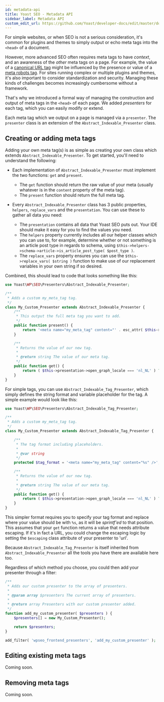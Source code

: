 ```yaml
---
id: metadata-api
title: Yoast SEO - Metadata API
sidebar_label: Metadata API
custom_edit_url: https://github.com/Yoast/developer-docs/edit/master/docs/customization/apis/metadata-api.md
---
```


For simple websites, or when SEO is not a serious consideration, it's common for plugins and themes to simply output or echo meta tags into the `<head>` of a document.

However, more advanced SEO often requires meta tags to have *context*, and an awareness of the *other* meta tags on a page. For example, the value of a [canonical URL tag](/features/seo-tags/canonical-urls/overview) might be influenced by the presence or value of a [meta robots tag](/features/seo-tags/meta-robots/overview). For sites running complex or multiple plugins and themes, it's also important to consider standardization and security. Managing these kinds of challenges becomes increasingly cumbersome without a framework.

That's why we introduced a formal way of managing the construction and output of meta tags in the `<head>` of each page. We added *presenters* for each tag, which you can easily modify or extend.

Each meta tag which we output on a page is managed via a `presenter`. The `presenter` class is an extension of the `Abstract_Indexable_Presenter` class.

## Creating or adding meta tags
Adding your own meta tag(s) is as simple as creating your own class which extends `Abstract_Indexable_Presenter`. To get started, you'll need to understand the following:

- Each implementation of `Abstract_Indexable_Presenter` must implement the two functions: `get` and `present`.
  - The `get` function should return the raw value of your meta (usually whatever is in the `content` property of the meta tag).
  - The `present` function should return the full meta tag.

- Every `Abstract_Indexable_Presenter` class has 3 public properties, `helpers`, `replace_vars` and the `presentation`. You can use these to gather all data you need:
  - The `presentation` contains all data that Yoast SEO puts out. Your IDE should make it easy for you to find the values you need.
  - The `helpers` property currently includes all our helper classes which you can use to, for example, determine whether or not something is an article post type in regards to schema, using `$this->helpers->schema->article->is_article_post_type( $post_type )`.
  - The `replace_vars` property ensures you can use the `$this->replace_vars( $string )` function to make use of our replacement variables in your own string if so desired.

Combined, this should lead to code that looks something like this:

```php
use Yoast\WP\SEO\Presenters\Abstract_Indexable_Presenter;

/**
 * Adds a custom my_meta_tag tag.
 */
class My_Custom_Presenter extends Abstract_Indexable_Presenter {
	/**
	 * This output the full meta tag you want to add.
	 */
	public function present() {
		return '<meta name="my_meta_tag" content="' . esc_attr( $this->get() ) . '" />';
	}

	/**
	 * Returns the value of our new tag.
	 *
	 * @return string The value of our meta tag.
	 */
	public function get() {
		return ( $this->presentation->open_graph_locale === 'nl_NL' ) ? 'Dutch' : 'Not dutch';
	}
}
```

For simple tags, you can use `Abstract_Indexable_Tag_Presenter`, which simply defines the string format and variable placeholder for the tag. A simple example would look like this:

```php
use Yoast\WP\SEO\Presenters\Abstract_Indexable_Tag_Presenter;

/**
 * Adds a custom my_meta_tag tag.
 */
class My_Custom_Presenter extends Abstract_Indexable_Tag_Presenter {

	/**
	 * The tag format including placeholders.
	 *
	 * @var string
	 */
	protected $tag_format = '<meta name="my_meta_tag" content="%s" />';

	/**
	 * Returns the value of our new tag.
	 *
	 * @return string The value of our meta tag.
	 */
	public function get() {
		return ( $this->presentation->open_graph_locale === 'nl_NL' ) ? 'Dutch' : 'Not dutch';
	}
}
```

This simpler format requires you to specify your tag format and replace where your value should be with `%s`, as it will be *sprintf'ed* to that position. This assumes that your `get` function returns a value that needs attribute escaping. If it's in fact a URL, you could change the escaping logic by setting the `$escaping` class attribute of your presenter to 'url'.

Because `Abstract_Indexable_Tag_Presenter` is itself inherited from `Abstract_Indexable_Presenter` all the tools you have there are available here too.

Regardless of which method you choose, you could then add your presenter through a filter:

```php
/**
 * Adds our custom presenter to the array of presenters.
 *
 * @param array $presenters The current array of presenters.
 *
 * @return array Presenters with our custom presenter added.
 */
function add_my_custom_presenter( $presenters ) {
	$presenters[] = new My_Custom_Presenter();

	return $presenters;
}

add_filter( 'wpseo_frontend_presenters', 'add_my_custom_presenter' );
```

## Editing existing meta tags
Coming soon.

## Removing meta tags
Coming soon.
